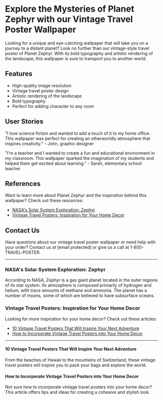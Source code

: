 <!--
Write me content for website with wallpaper which alt text is:

"A vintage-style travel poster of a distant planet, with bold typography and an artistic rendering of the landscape."

The name/title of the page should not be 1:1 copy of the alt text but rather a real content of the website which is using this wallpaper.

- Use markdown format 
- Start with the heading
- The content should look like a real website 
- Include real sections like references, contact, user stories, etc. use things relevant to the page purpose.
- Feel free to use structure like headings, bullets, numbering, blockquotes, paragraphs, horizontal lines, etc.
- You can use formatting like bold or _italic_
- You can include UTF-8 emojis
- Links should be only #hash anchors (and you can refer to the document itself)
- Do not include images
-->

<!--font:Montserrat-->

# Explore the Mysteries of Planet Zephyr with our Vintage Travel Poster Wallpaper

Looking for a unique and eye-catching wallpaper that will take you on a journey to a distant planet? Look no further than our vintage-style travel poster of Planet Zephyr. With its bold typography and artistic rendering of the landscape, this wallpaper is sure to transport you to another world.

## Features

- High-quality image resolution
- Vintage travel poster design
- Artistic rendering of the landscape
- Bold typography
- Perfect for adding character to any room

## User Stories

"I love science fiction and wanted to add a touch of it to my home office. This wallpaper was perfect for creating an otherworldly atmosphere that inspires creativity." - John, graphic designer

"I'm a teacher and I wanted to create a fun and educational environment in my classroom. This wallpaper sparked the imagination of my students and helped them get excited about learning." - Sarah, elementary school teacher

## References

Want to learn more about Planet Zephyr and the inspiration behind this wallpaper? Check out these resources:

- [NASA's Solar System Exploration: Zephyr](#nasa)
- [Vintage Travel Posters: Inspiration for Your Home Decor](#decor)

## Contact Us

Have questions about our vintage travel poster wallpaper or need help with your order? Contact us at [email protected] or give us a call at 1-800-TRAVEL-POSTER.

---

### NASA's Solar System Exploration: Zephyr<a name="nasa"></a>

According to NASA, Zephyr is a gas giant planet located in the outer regions of its star system. Its atmosphere is composed primarily of hydrogen and helium, with trace amounts of methane and ammonia. The planet has a number of moons, some of which are believed to have subsurface oceans.

### Vintage Travel Posters: Inspiration for Your Home Decor<a name="decor"></a>

Looking for more inspiration for your home decor? Check out these articles:

- [10 Vintage Travel Posters That Will Inspire Your Next Adventure](#next-adventure)
- [How to Incorporate Vintage Travel Posters into Your Home Decor](#incorporate)

---

#### 10 Vintage Travel Posters That Will Inspire Your Next Adventure<a name="next-adventure"></a>

From the beaches of Hawaii to the mountains of Switzerland, these vintage travel posters will inspire you to pack your bags and explore the world.

#### How to Incorporate Vintage Travel Posters into Your Home Decor<a name="incorporate"></a>

Not sure how to incorporate vintage travel posters into your home decor? This article offers tips and ideas for creating a cohesive and stylish look.
